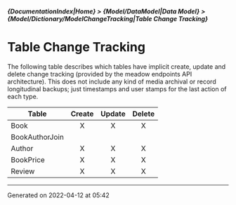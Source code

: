 ##### {DocumentationIndex|Home} > {Model/DataModel|Data Model} > {Model/Dictionary/ModelChangeTracking|Table Change Tracking}

Table Change Tracking
=====================

The following table describes which tables have implicit create, update and delete change tracking (provided by the meadow endpoints API architecture).  This does not include any kind of media archival or record longitudinal backups; just timestamps and user stamps for the last action of each type.

Table | Create | Update | Delete 
----- | :----: | :----: | :----: 
Book | X | X | X 
BookAuthorJoin |  |  |  
Author | X | X | X 
BookPrice | X | X | X 
Review | X | X | X 
- - -

Generated on 2022-04-12 at 05:42
